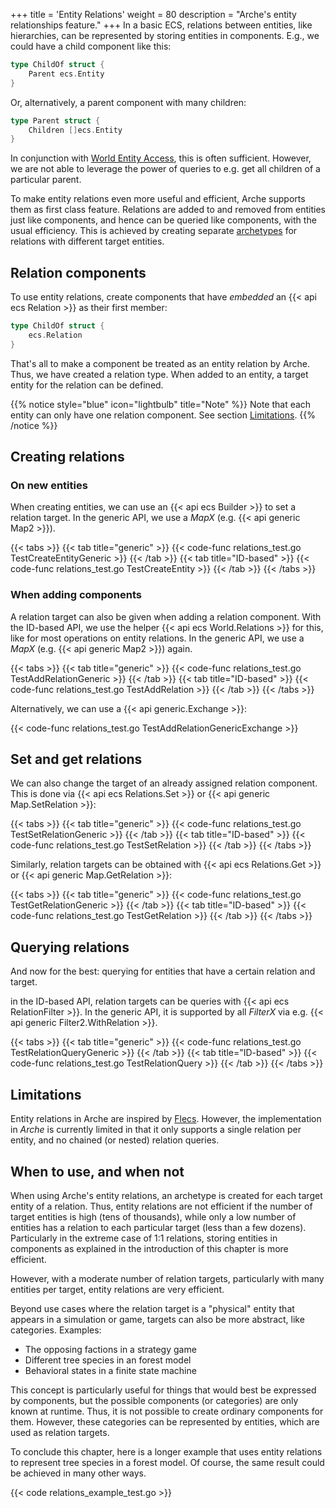 +++
title = 'Entity Relations'
weight = 80
description = "Arche's entity relationships feature."
+++
In a basic ECS, relations between entities, like hierarchies, can be represented
by storing entities in components.
E.g., we could have a child component like this:

```go
type ChildOf struct {
    Parent ecs.Entity
}
```

Or, alternatively, a parent component with many children:

```go
type Parent struct {
    Children []ecs.Entity
}
```

In conjunction with [World Entity Access](./world-access), this is often sufficient.
However, we are not able to leverage the power of queries to e.g. get all children of a particular parent.

To make entity relations even more useful and efficient, Arche supports them as first class feature.
Relations are added to and removed from entities just like components,
and hence can be queried like components, with the usual efficiency.
This is achieved by creating separate [archetypes](/background/architecture#archetypes)
for relations with different target entities.

## Relation components

To use entity relations, create components that have *embedded* an {{< api ecs Relation >}} as their first member:

```go
type ChildOf struct {
    ecs.Relation
}
```

That's all to make a component be treated as an entity relation by Arche.
Thus, we have created a relation type. When added to an entity, a target entity for the relation can be defined.

{{% notice style="blue" icon="lightbulb" title="Note" %}}
Note that each entity can only have one relation component. See section [Limitations](#limitations).
{{% /notice %}}

## Creating relations

### On new entities

When creating entities, we can use an {{< api ecs Builder >}} to set a relation target.
In the generic API, we use a *MapX* (e.g. {{< api generic Map2 >}}).

{{< tabs >}}
{{< tab title="generic" >}}
{{< code-func relations_test.go TestCreateEntityGeneric >}}
{{< /tab >}}
{{< tab title="ID-based" >}}
{{< code-func relations_test.go TestCreateEntity >}}
{{< /tab >}}
{{< /tabs >}}

### When adding components

A relation target can also be given when adding a relation component.
With the ID-based API, we use the helper {{< api ecs World.Relations >}} for this,
like for most operations on entity relations.
In the generic API, we use a *MapX* (e.g. {{< api generic Map2 >}}) again.

{{< tabs >}}
{{< tab title="generic" >}}
{{< code-func relations_test.go TestAddRelationGeneric >}}
{{< /tab >}}
{{< tab title="ID-based" >}}
{{< code-func relations_test.go TestAddRelation >}}
{{< /tab >}}
{{< /tabs >}}

Alternatively, we can use a {{< api generic.Exchange >}}:

{{< code-func relations_test.go TestAddRelationGenericExchange >}}

## Set and get relations

We can also change the target of an already assigned relation component.
This is done via {{< api ecs Relations.Set >}} or {{< api generic Map.SetRelation >}}:

{{< tabs >}}
{{< tab title="generic" >}}
{{< code-func relations_test.go TestSetRelationGeneric >}}
{{< /tab >}}
{{< tab title="ID-based" >}}
{{< code-func relations_test.go TestSetRelation >}}
{{< /tab >}}
{{< /tabs >}}

Similarly, relation targets can be obtained with {{< api ecs Relations.Get >}} or {{< api generic Map.GetRelation >}}:

{{< tabs >}}
{{< tab title="generic" >}}
{{< code-func relations_test.go TestGetRelationGeneric >}}
{{< /tab >}}
{{< tab title="ID-based" >}}
{{< code-func relations_test.go TestGetRelation >}}
{{< /tab >}}
{{< /tabs >}}

## Querying relations

And now for the best: querying for entities that have a certain relation and target.

in the ID-based API, relation targets can be queries with {{< api ecs RelationFilter >}}.
In the generic API, it is supported by all *FilterX* via e.g. {{< api generic Filter2.WithRelation >}}.

{{< tabs >}}
{{< tab title="generic" >}}
{{< code-func relations_test.go TestRelationQueryGeneric >}}
{{< /tab >}}
{{< tab title="ID-based" >}}
{{< code-func relations_test.go TestRelationQuery >}}
{{< /tab >}}
{{< /tabs >}}

## Limitations

Entity relations in Arche are inspired by [Flecs](https://github.com/SanderMertens/flecs).
However, the implementation in *Arche* is currently limited in that it only supports a single relation per entity, and no chained (or nested) relation queries.

## When to use, and when not

When using Arche's entity relations, an archetype is created for each target entity of a relation.
Thus, entity relations are not efficient if the number of target entities is high (tens of thousands),
while only a low number of entities has a relation to each particular target (less than a few dozens).
Particularly in the extreme case of 1:1 relations, storing entities in components
as explained in the introduction of this chapter is more efficient.

However, with a moderate number of relation targets, particularly with many entities per target,
entity relations are very efficient.

Beyond use cases where the relation target is a "physical" entity that appears
in a simulation or game, targets can also be more abstract, like categories.
Examples:

 - The opposing factions in a strategy game
 - Different tree species in an forest model
 - Behavioral states in a finite state machine

This concept is particularly useful for things that would best be expressed by components,
but the possible components (or categories) are only known at runtime.
Thus, it is not possible to create ordinary components for them.
However, these categories can be represented by entities, which are used as relation targets.

To conclude this chapter, here is a longer example that uses entity relations
to represent tree species in a forest model.
Of course, the same result could be achieved in many other ways.

{{< code relations_example_test.go >}}
